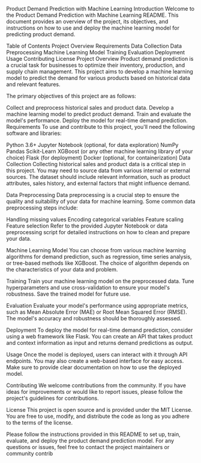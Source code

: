  Product Demand Prediction with Machine Learning
Introduction
Welcome to the Product Demand Prediction with Machine Learning README. This document provides an overview of the project, its objectives, and instructions on how to use and deploy the machine learning model for predicting product demand.

Table of Contents
Project Overview
Requirements
Data Collection
Data Preprocessing
Machine Learning Model
Training
Evaluation
Deployment
Usage
Contributing
License
Project Overview
Product demand prediction is a crucial task for businesses to optimize their inventory, production, and supply chain management. This project aims to develop a machine learning model to predict the demand for various products based on historical data and relevant features.

The primary objectives of this project are as follows:

Collect and preprocess historical sales and product data.
Develop a machine learning model to predict product demand.
Train and evaluate the model's performance.
Deploy the model for real-time demand prediction.
Requirements
To use and contribute to this project, you'll need the following software and libraries:

Python 3.6+
Jupyter Notebook (optional, for data exploration)
NumPy
Pandas
Scikit-Learn
XGBoost (or any other machine learning library of your choice)
Flask (for deployment)
Docker (optional, for containerization)
Data Collection
Collecting historical sales and product data is a critical step in this project. You may need to source data from various internal or external sources. The dataset should include relevant information, such as product attributes, sales history, and external factors that might influence demand.

Data Preprocessing
Data preprocessing is a crucial step to ensure the quality and suitability of your data for machine learning. Some common data preprocessing steps include:

Handling missing values
Encoding categorical variables
Feature scaling
Feature selection
Refer to the provided Jupyter Notebook or data preprocessing script for detailed instructions on how to clean and prepare your data.

Machine Learning Model
You can choose from various machine learning algorithms for demand prediction, such as regression, time series analysis, or tree-based methods like XGBoost. The choice of algorithm depends on the characteristics of your data and problem.

Training
Train your machine learning model on the preprocessed data. Tune hyperparameters and use cross-validation to ensure your model's robustness. Save the trained model for future use.

Evaluation
Evaluate your model's performance using appropriate metrics, such as Mean Absolute Error (MAE) or Root Mean Squared Error (RMSE). The model's accuracy and robustness should be thoroughly assessed.

Deployment
To deploy the model for real-time demand prediction, consider using a web framework like Flask. You can create an API that takes product and context information as input and returns demand predictions as output.

Usage
Once the model is deployed, users can interact with it through API endpoints. You may also create a web-based interface for easy access. Make sure to provide clear documentation on how to use the deployed model.

Contributing
We welcome contributions from the community. If you have ideas for improvements or would like to report issues, please follow the project's guidelines for contributions.

License
This project is open source and is provided under the MIT License. You are free to use, modify, and distribute the code as long as you adhere to the terms of the license.

Please follow the instructions provided in this README to set up, train, evaluate, and deploy the product demand prediction model. For any questions or issues, feel free to contact the project maintainers or community contrib
